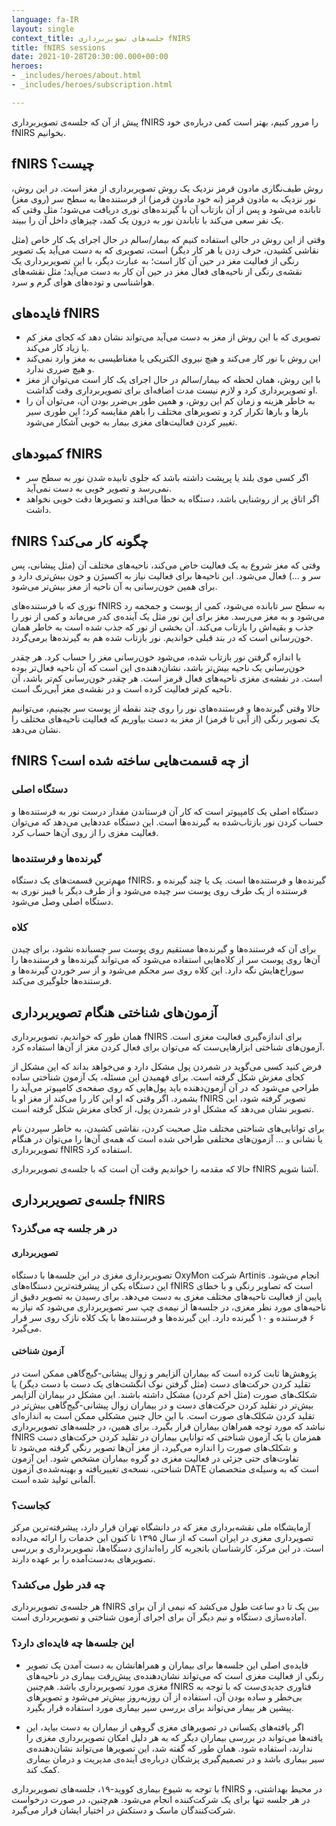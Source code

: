 ```yaml
---
language: fa-IR
layout: single
context_title: جلسه‌های تصویربرداری fNIRS
title: fNIRS sessions
date: 2021-10-28T20:30:00.000+00:00
heroes:
- _includes/heroes/about.html
- _includes/heroes/subscription.html

---
```

<p class="lead">
پیش از آن که جلسه‌ی تصویربرداری fNIRS را مرور کنیم، بهتر است کمی درباره‌ی خود fNIRS بخوانیم.
</p>

## fNIRS چیست؟

روش طیف‌نگاری مادون قرمز نزدیک یک روش تصویربرداری از مغز است. در این روش، نور نزدیک به مادون قرمز (نه خود مادون قرمز) از فرستنده‌ها به سطح سر (روی مغز) تابانده می‌شود و پس از آن بازتاب آن با گیرنده‌های نوری دریافت می‌شود؛ مثل وقتی که یک نفر سعی می‌کند با تاباندن نور به درون یک کمد، چیزهای داخل آن را ببیند.

وقتی از این روش در حالی استفاده کنیم که بیمار/سالم در حال اجرای یک کار خاص (مثل نقاشی کشیدن، حرف زدن یا هر کار دیگر) است، تصویری که به دست می‌آید یک تصویر رنگی از فعالیت مغز در حین آن کار است؛ به عبارت دیگر، با این تصویربرداری یک نقشه‌ی رنگی از ناحیه‌های فعال مغز در حین آن کار به دست می‌آید؛ مثل نقشه‌های هواشناسی و توده‌های هوای گرم و سرد.

## فایده‌های fNIRS

* تصویری که با این روش از مغز به دست می‌آید می‌تواند نشان دهد که کجای مغز کم یا زیاد کار می‌کند.
* این روش با نور کار می‌کند و هیچ نیروی الکتریکی یا مغناطیسی به مغز وارد نمی‌کند و هیچ ضرری ندارد.
* با این روش، همان لحظه که بیمار/سالم در حال اجرای یک کار است می‌توان از مغز او تصویربرداری کرد و لازم نیست  مدت اضافه‌ای برای تصویربرداری وقت گذاشت.
* به خاطر هزینه و زمان کم این روش، و همین طور بی‌ضرر بودن آن، می‌توان آن را بارها و بارها تکرار کرد و تصویرهای مختلف را باهم مقایسه کرد؛ این طوری سیر تغییر کردن فعالیت‌های مغزی بیمار به خوبی آشکار می‌شود.

## کمبودهای fNIRS

* اگر کسی موی بلند یا پرپشت داشته باشد که جلوی تابیده شدن نور به سطح سر نمی‌رسد و تصویر خوبی به دست نمی‌آید.
* اگر اتاق پر از روشنایی باشد، دستگاه به خطا می‌افتد و تصویرها دقت خوبی نخواهد داشت.

## fNIRS چگونه کار می‌کند؟

وقتی که مغز شروع به یک فعالیت خاص می‌کند، ناحیه‌های مختلف آن (مثل پیشانی، پس سر و ...) فعال می‌شود. این ناحیه‌ها برای فعالیت نیاز به اکسیژن و خون بیش‌تری دارد و برای همین خون‌رسانی به آن ناحیه از مغز بیش‌تر می‌شود.

نوری که با فرستنده‌های fNIRS به سطح سر تابانده می‌شود، کمی از پوست و جمجمه رد می‌شود و به مغز می‌رسد. مغز برای این نور مثل یک آینده‌ی کدر می‌ماند و کمی از نور را جذب و بقیه‌اش را بازتاب می‌کند. آن بخشی از نور که جذب شده است به خاطر همان خون‌رسانی است که در بند قبلی خواندیم. نور بازتاب شده هم به گیرنده‌ها برمی‌گردد.

با اندازه گرفتن نور بازتاب شده، می‌شود خون‌رسانی مغز را حساب کرد. هر چقدر خون‌رسانی یک ناحیه بیش‌تر باشد، نشان‌دهنده‌ی این است که آن ناحیه فعال‌تر بوده است. در نقشه‌ی مغزی ناحیه‌های فعال قرمز است. هر چقدر خون‌رسانی کم‌تر باشد، آن ناحیه کم‌تر فعالیت کرده است و در نقشه‌ی مغز آبی‌رنگ است.

حالا وقتی گیرنده‌ها و فرستنده‌های نور را روی چند نقطه از پوست سر بچینیم، می‌توانیم یک تصویر رنگی (از آبی تا قرمز) از مغز به دست بیاوریم که فعالیت ناحیه‌های مختلف را نشان می‌دهد.

## fNIRS از چه قسمت‌هایی ساخته شده است؟

### دستگاه اصلی

دستگاه اصلی یک کامپیوتر است که کار آن فرستاندن مقدار درست نور به فرستنده‌ها و حساب کردن نور بازتاب‌شده به گیرنده‌ها است. این دستگاه عددهایی می‌دهد که می‌توان فعالیت مغزی را از روی آن‌ها حساب کرد.

### گیرنده‌ها و فرستنده‌ها

مهم‌ترین قسمت‌های یک دستگاه fNIRS، گیرنده‌ها و فرستنده‌ها است. یک یا چند گیرنده و فرستنده از یک طرف روی پوست سر چیده می‌شود و از طرف دیگر با فیبر نوری به دستگاه اصلی وصل می‌شود.

### کلاه

برای آن که فرستنده‌ها و گیرنده‌ها مستقیم روی پوست سر چسبانده نشود، برای چیدن آن‌ها روی پوست سر از کلاه‌هایی استفاده می‌شود که می‌تواند گیرنده‌ها و فرستنده‌ها را سوراخ‌هایش نگه دارد. این کلاه روی سر محکم می‌شود و از سر خوردن گیرنده‌ها و فرستنده‌ها جلوگیری می‌کند.

## آزمون‌های شناختی هنگام تصویربرداری

همان طور که خواندیم، تصویربرداری fNIRS برای اندازه‌گیری فعالیت مغزی است. آزمون‌های شناختی ابزارهایی‌ست که می‌توان برای فعال کردن مغز از آن‌ها استفاده کرد.

فرض کنید کسی می‌گوید در شمردن پول مشکل دارد و می‌خواهد بداند که این مشکل از کجای مغزش شکل گرفته است. برای فهمیدن این مسئله، یک آزمون شناختی ساده طراحی می‌شود که در‌ آن آزمون‌دهنده باید پول‌هایی که روی صفحه‌ی کامپیوتر می‌آید را بشمرد. اگر وقتی که او این کار را می‌کند از مغز او با fNIRS تصویر گرفته شود، این تصویر نشان می‌دهد که مشکل او در شمردن پول، از کجای مغزش شکل گرفته است.

برای توانایی‌های شناختی مختلف مثل صحبت کردن، نقاشی کشیدن، به خاطر سپردن نام یا نشانی و ... آزمون‌های مختلفی طراحی شده است که همه‌ی آن‌ها را می‌توان در هنگام تصویربرداری fNIRS استفاده کرد.

<p class="lead">
حالا که مقدمه را خواندیم وقت آن است که با جلسه‌ی تصویربرداری fNIRS آشنا شویم.
</p>

## جلسه‌ی تصویربرداری fNIRS
### در هر جلسه چه می‌گذرد؟
#### تصویربرداری

تصویربرداری مغزی در این جلسه‌ها با دستگاه OxyMon شرکت Artinis انجام می‌شود. این دستگاه یکی از پیشرفته‌ترین دستگاه‌های fNIRS است که تصاویر رنگی و با خطای پایین از فعالیت ناحیه‌های مختلف مغزی به دست می‌دهد.
برای رسیدن به تصویر دقیق از ناحیه‌های مورد نظر مغزی، در جلسه‌ها از نیمه‌ی چپ سر تصویربرداری می‌شود که نیاز به ۶ فرستنده و ۱۰ گیرنده دارد. این گیرنده‌ها و فرستنده‌ها با یک کلاه نازک روی سر قرار می‌گیرد.

#### آزمون شناختی

پژوهش‌ها ثابت کرده است که بیماران آلزایمر و زوال پیشانی-گیج‌گاهی ممکن است در تقلید کردن حرکت‌های دست (مثل گرفتن نوک انگشت‌های یک دست با دست دیگر) یا شکلک‌های صورت (مثل اخم کردن) مشکل داشته باشند. این مشکل در بیماران آلزایمر بیش‌تر در تقلید کردن حرکت‌های دست و در بیماران زوال پیشانی-گیج‌گاهی بیش‌تر در تقلید کردن شکلک‌های صورت است. با این حال چنین مشکلی ممکن است به اندازه‌ای نباشد که مورد توجه همراهان بیماران قرار بگیرد. برای همین، در جلسه‌های تصویربرداری fNIRS همزمان با یک آزمون شناختی که توانایی بیماران در تقلید کردن حرکت‌های دست و شکلک‌های صورت را اندازه می‌گیرد، از مغز آن‌ها تصویر رنگی گرفته می‌شود تا تفاوت‌های حتی جزئی در فعالیت مغزی دو گروه بیماران مشخص شود.
این آزمون شناختی، نسخه‌ی تغییریافته و بهینه‌شده‌ی آزمون DATE است که به وسیله‌ی متخصصان آلمانی تولید شده است.

### <i class="bi bi-geo-alt-fill"></i> کجاست؟

آزمایشگاه ملی نقشه‌برداری مغز که در دانشگاه تهران قرار دارد، پیشرفته‌ترین مرکز تصویرداری مغزی در ایران است که از سال ۱۳۹۵ تا کنون این خدمات را ارائه می‌داده است. در این مرکز، کارشناسان باتجربه کار راه‌اندازی دستگاه‌ها، تصویربرداری و بررسی تصویرهای به‌دست‌آمده را بر عهده دارند.

### <i class="bi bi-alarm-fill"></i> چه قدر طول می‌کشد؟

هر جلسه‌ی تصویربرداری fNIRS بین یک تا دو ساعت طول می‌کشد که نیمی از آن برای آماده‌سازی دستگاه و نیم دیگر آن برای اجرای آزمون شناختی و تصویربرداری است.

### <i class="bi bi-emoji-smile"></i> این جلسه‌ها چه فایده‌ای دارد؟

- فایده‌ی اصلی این جلسه‌ها برای بیماران و همراهانشان به دست آمدن یک تصویر رنگی از فعالیت مغزی است که می‌تواند نشان‌دهنده‌ی پیش‌رفت بیماری در ناحیه‌های مغزی مورد تصویربرداری باشد. هم‌چنین fNIRS فناوری جدیدی‌ست که با توجه به بی‌خطر و ساده بودن آن، استفاده از آن روزبه‌روز بیش‌تر می‌شود و تصویرهای پیشین هر بیمار می‌تواند برای بررسی سیر بیماری مورد استفاده قرار بگیرد.

- اگر یافته‌های یکسانی در تصویرهای مغزی گروهی از بیماران به دست بیاید، این یافته‌ها می‌تواند در بررسی بیماران دیگر که به هر دلیل امکان تصویربرداری مغزی را ندارند، استفاده شود. همان طور که گفته شد، این تصویرها می‌تواند نشان‌دهنده‌ی سیر بیماری باشد و در تصمیم‌گیری پزشکان درباره‌ی آینده‌ی مدیریت و درمان بیماری کمک کند.

<div class="alert alert-warning d-flex align-items-center" role="alert">
<i class="bi bi-exclamation-triangle-fill me-3"></i>
<div>
با توجه به شیوع بیماری کووید-۱۹، جلسه‌های تصویربرداری fNIRS در محیط بهداشتی، و در هر جلسه تنها برای یک شرکت‌کننده انجام می‌شود. هم‌چنین، در صورت درخواست شرکت‌کنندگان ماسک و دستکش در اختیار ایشان قرار می‌گیرد.
</div>
</div>